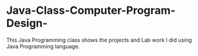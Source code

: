 # Java-Class-Computer-Program-Design-
 This Java Programming class shows the projects and Lab work I did using Java Programming language. 
